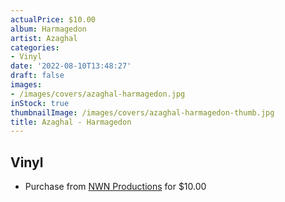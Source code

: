 ```yaml
---
actualPrice: $10.00
album: Harmagedon
artist: Azaghal
categories:
- Vinyl
date: '2022-08-10T13:48:27'
draft: false
images:
- /images/covers/azaghal-harmagedon.jpg
inStock: true
thumbnailImage: /images/covers/azaghal-harmagedon-thumb.jpg
title: Azaghal - Harmagedon
---
```


## Vinyl
* Purchase from [NWN Productions](http://shop.nwnprod.com/index.php?route=product/product&path=76&product_id=26236&sort=pd.name&order=ASC) for $10.00
